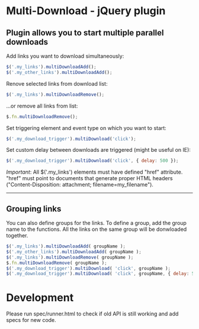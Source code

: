 Multi-Download - jQuery plugin
==============================

Plugin allows you to start multiple parallel downloads
------------------------------------------------------

Add links you want to download simultaneously:

```javascript
$('.my_links').multiDownloadAdd();
$('.my_other_links').multiDownloadAdd();
```

Renove selected links from download list:

```javascript
$('.my_links').multiDownloadRemove();
```

...or remove all links from list:

``` javascript
$.fn.multiDownloadRemove();
```

Set triggering element and event type on which you want to start:

``` javascript
$('.my_download_trigger').multiDownload('click');
```

Set custom delay between downloads are triggered (might be useful on IE):

``` javascript
$('.my_download_trigger').multiDownload('click', { delay: 500 });
```

_Important_: All $('.my_links') elements must have defined "href" attribute.
"href" must point to documents that generate proper HTML headers ("Content-Disposition: attachment; filename=my_filename").

-----

Grouping links
------------------------------------------------------

You can also define groups for the links. 
To define a group, add the group name to the functions. All the links on the same group will be donwloaded together.

```javascript
$('.my_links').multiDownloadAdd( groupName );
$('.my_other_links').multiDownloadAdd( groupName );
$('.my_links').multiDownloadRemove( groupName );
$.fn.multiDownloadRemove( groupName );
$('.my_download_trigger').multiDownload( 'click', groupName );
$('.my_download_trigger').multiDownload( 'click', groupName, { delay: 500 });
```


Development
==============================

Please run spec/runner.html to check if old API is still working and add specs for new code.
